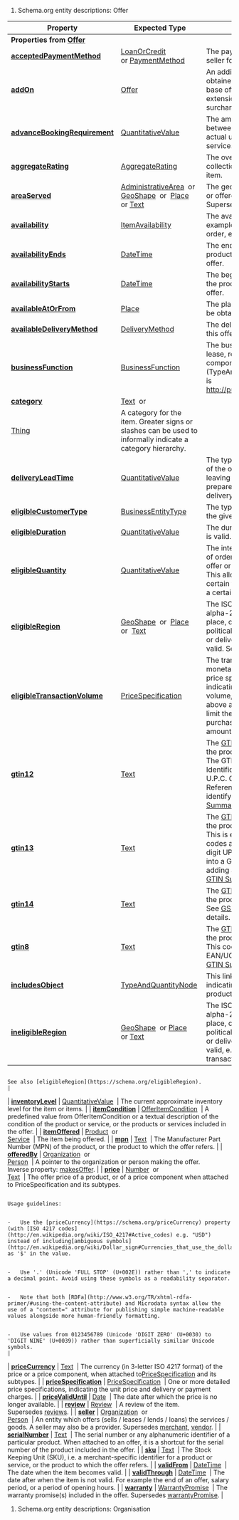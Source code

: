 1.  <span id="_Toc461716380" class="anchor"></span>Schema.org entity descriptions: Offer

| **Property**                                                                  | **Expected Type**                                                | **Description**                                                                                                                                                                                                                                                                                                                                                                            |
|-------------------------------------------------------------------------------|------------------------------------------------------------------|--------------------------------------------------------------------------------------------------------------------------------------------------------------------------------------------------------------------------------------------------------------------------------------------------------------------------------------------------------------------------------------------|
| **Properties from [Offer](https://schema.org/Offer)**                         |
| [**acceptedPaymentMethod**](https://schema.org/acceptedPaymentMethod)         | [LoanOrCredit](https://schema.org/LoanOrCredit)  or [PaymentMethod](https://schema.org/PaymentMethod)                 | The payment method(s) accepted by seller for this offer.                                                                                                                                                                                                                                                                                                                                   |
| [**addOn**](https://schema.org/addOn)                                         | [Offer](https://schema.org/Offer)                                | An additional offer that can only be obtained in combination with the first base offer (e.g. supplements and extensions that are available for a surcharge).                                                                                                                                                                                                                               |
| [**advanceBookingRequirement**](https://schema.org/advanceBookingRequirement) | [QuantitativeValue](https://schema.org/QuantitativeValue)        | The amount of time that is required between accepting the offer and the actual usage of the resource or service.                                                                                                                                                                                                                                                                           |
| [**aggregateRating**](https://schema.org/aggregateRating)                     | [AggregateRating](https://schema.org/AggregateRating)            | The overall rating, based on a collection of reviews or ratings, of the item.                                                                                                                                                                                                                                                                                                              |
| [**areaServed**](https://schema.org/areaServed)                               | [AdministrativeArea](https://schema.org/AdministrativeArea)  or [GeoShape](https://schema.org/GeoShape)  or     [Place](https://schema.org/Place)  or [Text](https://schema.org/Text)                                   | The geographic area where a service or offered item is provided. Supersedes [serviceArea](https://schema.org/serviceArea).                                                                                                                                                                                                                                                                 |
| [**availability**](https://schema.org/availability)                           | [ItemAvailability](https://schema.org/ItemAvailability)          | The availability of this item—for example In stock, Out of stock, Pre-order, etc.                                                                                                                                                                                                                                                                                                          |
| [**availabilityEnds**](https://schema.org/availabilityEnds)                   | [DateTime](https://schema.org/DateTime)                          | The end of the availability of the product or service included in the offer.                                                                                                                                                                                                                                                                                                               |
| [**availabilityStarts**](https://schema.org/availabilityStarts)               | [DateTime](https://schema.org/DateTime)                          | The beginning of the availability of the product or service included in the offer.                                                                                                                                                                                                                                                                                                         |
| [**availableAtOrFrom**](https://schema.org/availableAtOrFrom)                 | [Place](https://schema.org/Place)                                | The place(s) from which the offer can be obtained (e.g. store locations).                                                                                                                                                                                                                                                                                                                  |
| [**availableDeliveryMethod**](https://schema.org/availableDeliveryMethod)     | [DeliveryMethod](https://schema.org/DeliveryMethod)              | The delivery method(s) available for this offer.                                                                                                                                                                                                                                                                                                                                           |
| [**businessFunction**](https://schema.org/businessFunction)                   | [BusinessFunction](https://schema.org/BusinessFunction)          | The business function (e.g. sell, lease, repair, dispose) of the offer or component of a bundle (TypeAndQuantityNode). The default is http://purl.org/goodrelations/v1\#Sell.                                                                                                                                                                                                              |
| [**category**](https://schema.org/category)                                   | [Text](https://schema.org/Text)  or                              
                                                                                 [Thing](https://schema.org/Thing)                                 | A category for the item. Greater signs or slashes can be used to informally indicate a category hierarchy.                                                                                                                                                                                                                                                                                 |
| [**deliveryLeadTime**](https://schema.org/deliveryLeadTime)                   | [QuantitativeValue](https://schema.org/QuantitativeValue)        | The typical delay between the receipt of the order and the goods either leaving the warehouse or being prepared for pickup, in case the delivery method is on site pickup.                                                                                                                                                                                                                 |
| [**eligibleCustomerType**](https://schema.org/eligibleCustomerType)           | [BusinessEntityType](https://schema.org/BusinessEntityType)      | The type(s) of customers for which the given offer is valid.                                                                                                                                                                                                                                                                                                                               |
| [**eligibleDuration**](https://schema.org/eligibleDuration)                   | [QuantitativeValue](https://schema.org/QuantitativeValue)        | The duration for which the given offer is valid.                                                                                                                                                                                                                                                                                                                                           |
| [**eligibleQuantity**](https://schema.org/eligibleQuantity)                   | [QuantitativeValue](https://schema.org/QuantitativeValue)        | The interval and unit of measurement of ordering quantities for which the offer or price specification is valid. This allows e.g. specifying that a certain freight charge is valid only for a certain quantity.                                                                                                                                                                           |
| [**eligibleRegion**](https://schema.org/eligibleRegion)                       | [GeoShape](https://schema.org/GeoShape)  or  [Place](https://schema.org/Place)  or  [Text](https://schema.org/Text)                                   | The ISO 3166-1 (ISO 3166-1 alpha-2) or ISO 3166-2 code, the place, or the GeoShape for the geo-political region(s) for which the offer or delivery charge specification is valid.       See also [ineligibleRegion](https://schema.org/ineligibleRegion).                                                                                                                                                                                                                                                                                         |
| [**eligibleTransactionVolume**](https://schema.org/eligibleTransactionVolume) | [PriceSpecification](https://schema.org/PriceSpecification)      | The transaction volume, in a monetary unit, for which the offer or price specification is valid, e.g. for indicating a minimal purchasing volume, to express free shipping above a certain order volume, or to limit the acceptance of credit cards to purchases to a certain minimal amount.                                                                                              |
| [**gtin12**](https://schema.org/gtin12)                                       | [Text](https://schema.org/Text)                                  | The [GTIN-12](http://apps.gs1.org/GDD/glossary/Pages/GTIN-12.aspx) code of the product, or the product to which the offer refers. The GTIN-12 is the 12-digit GS1 Identification Key composed of a U.P.C. Company Prefix, Item Reference, and Check Digit used to identify trade items. See [GS1 GTIN Summary](http://www.gs1.org/barcodes/technical/idkeys/gtin) for more details.        |
| [**gtin13**](https://schema.org/gtin13)                                       | [Text](https://schema.org/Text)                                  | The [GTIN-13](http://apps.gs1.org/GDD/glossary/Pages/GTIN-13.aspx) code of the product, or the product to which the offer refers. This is equivalent to 13-digit ISBN codes and EAN UCC-13. Former 12-digit UPC codes can be converted into a GTIN-13 code by simply adding a preceeding zero. See [GS1 GTIN Summary](http://www.gs1.org/barcodes/technical/idkeys/gtin) for more details. |
| [**gtin14**](https://schema.org/gtin14)                                       | [Text](https://schema.org/Text)                                  | The [GTIN-14](http://apps.gs1.org/GDD/glossary/Pages/GTIN-14.aspx) code of the product, or the product to which the offer refers. See [GS1 GTIN Summary](http://www.gs1.org/barcodes/technical/idkeys/gtin) for more details.                                                                                                                                                              |
| [**gtin8**](https://schema.org/gtin8)                                         | [Text](https://schema.org/Text)                                  | The [GTIN-8](http://apps.gs1.org/GDD/glossary/Pages/GTIN-8.aspx) code of the product, or the product to which the offer refers. This code is also known as EAN/UCC-8 or 8-digit EAN. See [GS1 GTIN Summary](http://www.gs1.org/barcodes/technical/idkeys/gtin) for more details.                                                                                                           |
| [**includesObject**](https://schema.org/includesObject)                       | [TypeAndQuantityNode](https://schema.org/TypeAndQuantityNode)    | This links to a node or nodes indicating the exact quantity of the products included in the offer.                                                                                                                                                                                                                                                                                         |
| [**ineligibleRegion**](https://schema.org/ineligibleRegion)                   | [GeoShape](https://schema.org/GeoShape)  or [Place](https://schema.org/Place)  or [Text](https://schema.org/Text)                                   | The ISO 3166-1 (ISO 3166-1 alpha-2) or ISO 3166-2 code, the place, or the GeoShape for the geo-political region(s) for which the offer or delivery charge specification is not valid, e.g. a region where the transaction is not allowed.                                                                                                                                                  
                                                                                                                                                                                                                                                                                                                                                                                                                                                                                                                                                
                                                                                                                                                    See also [eligibleRegion](https://schema.org/eligibleRegion).                                                                                                                                                                                                                                                                                                                               |
| [**inventoryLevel**](https://schema.org/inventoryLevel)                       | [QuantitativeValue](https://schema.org/QuantitativeValue)        | The current approximate inventory level for the item or items.                                                                                                                                                                                                                                                                                                                             |
| [**itemCondition**](https://schema.org/itemCondition)                         | [OfferItemCondition](https://schema.org/OfferItemCondition)      | A predefined value from OfferItemCondition or a textual description of the condition of the product or service, or the products or services included in the offer.                                                                                                                                                                                                                         |
| [**itemOffered**](https://schema.org/itemOffered)                             | [Product](https://schema.org/Product)  or                        
                                                                                 [Service](https://schema.org/Service)                             | The item being offered.                                                                                                                                                                                                                                                                                                                                                                    |
| [**mpn**](https://schema.org/mpn)                                             | [Text](https://schema.org/Text)                                  | The Manufacturer Part Number (MPN) of the product, or the product to which the offer refers.                                                                                                                                                                                                                                                                                               |
| [**offeredBy**](https://schema.org/offeredBy)                                 | [Organization](https://schema.org/Organization)  or              
                                                                                 [Person](https://schema.org/Person)                               | A pointer to the organization or person making the offer.                                                                                                                                                                                                                                                                                                                                  
                                                                                                                                                    Inverse property: [makesOffer](https://schema.org/makesOffer).                                                                                                                                                                                                                                                                                                                              |
| [**price**](https://schema.org/price)                                         | [Number](https://schema.org/Number)  or                          
                                                                                 [Text](https://schema.org/Text)                                   | The offer price of a product, or of a price component when attached to PriceSpecification and its subtypes.                                                                                                                                                                                                                                                                                
                                                                                                                                                                                                                                                                                                                                                                                                                                                                                                                                                
                                                                                                                                                    Usage guidelines:                                                                                                                                                                                                                                                                                                                                                                           
                                                                                                                                                                                                                                                                                                                                                                                                                                                                                                                                                
                                                                                                                                                    -   Use the [priceCurrency](https://schema.org/priceCurrency) property (with [ISO 4217 codes](http://en.wikipedia.org/wiki/ISO_4217#Active_codes) e.g. "USD") instead of including[ambiguous symbols](http://en.wikipedia.org/wiki/Dollar_sign#Currencies_that_use_the_dollar_or_peso_sign) such as '$' in the value.                                                                       
                                                                                                                                                                                                                                                                                                                                                                                                                                                                                                                                                
                                                                                                                                                    -   Use '.' (Unicode 'FULL STOP' (U+002E)) rather than ',' to indicate a decimal point. Avoid using these symbols as a readability separator.                                                                                                                                                                                                                                               
                                                                                                                                                                                                                                                                                                                                                                                                                                                                                                                                                
                                                                                                                                                    -   Note that both [RDFa](http://www.w3.org/TR/xhtml-rdfa-primer/#using-the-content-attribute) and Microdata syntax allow the use of a "content=" attribute for publishing simple machine-readable values alongside more human-friendly formatting.                                                                                                                                         
                                                                                                                                                                                                                                                                                                                                                                                                                                                                                                                                                
                                                                                                                                                    -   Use values from 0123456789 (Unicode 'DIGIT ZERO' (U+0030) to 'DIGIT NINE' (U+0039)) rather than superficially similiar Unicode symbols.                                                                                                                                                                                                                                                 |
| [**priceCurrency**](https://schema.org/priceCurrency)                         | [Text](https://schema.org/Text)                                  | The currency (in 3-letter ISO 4217 format) of the price or a price component, when attached to[PriceSpecification](https://schema.org/PriceSpecification) and its subtypes.                                                                                                                                                                                                                |
| [**priceSpecification**](https://schema.org/priceSpecification)               | [PriceSpecification](https://schema.org/PriceSpecification)      | One or more detailed price specifications, indicating the unit price and delivery or payment charges.                                                                                                                                                                                                                                                                                      |
| [**priceValidUntil**](https://schema.org/priceValidUntil)                     | [Date](https://schema.org/Date)                                  | The date after which the price is no longer available.                                                                                                                                                                                                                                                                                                                                     |
| [**review**](https://schema.org/review)                                       | [Review](https://schema.org/Review)                              | A review of the item. Supersedes [reviews](https://schema.org/reviews).                                                                                                                                                                                                                                                                                                                    |
| [**seller**](https://schema.org/seller)                                       | [Organization](https://schema.org/Organization)  or              
                                                                                 [Person](https://schema.org/Person)                               | An entity which offers (sells / leases / lends / loans) the services / goods. A seller may also be a provider. Supersedes [merchant](https://schema.org/merchant), [vendor](https://schema.org/vendor).                                                                                                                                                                                    |
| [**serialNumber**](https://schema.org/serialNumber)                           | [Text](https://schema.org/Text)                                  | The serial number or any alphanumeric identifier of a particular product. When attached to an offer, it is a shortcut for the serial number of the product included in the offer.                                                                                                                                                                                                          |
| [**sku**](https://schema.org/sku)                                             | [Text](https://schema.org/Text)                                  | The Stock Keeping Unit (SKU), i.e. a merchant-specific identifier for a product or service, or the product to which the offer refers.                                                                                                                                                                                                                                                      |
| [**validFrom**](https://schema.org/validFrom)                                 | [DateTime](https://schema.org/DateTime)                          | The date when the item becomes valid.                                                                                                                                                                                                                                                                                                                                                      |
| [**validThrough**](https://schema.org/validThrough)                           | [DateTime](https://schema.org/DateTime)                          | The date after when the item is not valid. For example the end of an offer, salary period, or a period of opening hours.                                                                                                                                                                                                                                                                   |
| [**warranty**](https://schema.org/warranty)                                   | [WarrantyPromise](https://schema.org/WarrantyPromise)            | The warranty promise(s) included in the offer. Supersedes [warrantyPromise](https://schema.org/warrantyPromise).                                                                                                                                                                                                                                                                           |

1.  <span id="_Toc461716381" class="anchor"></span>Schema.org entity descriptions: Organisation
